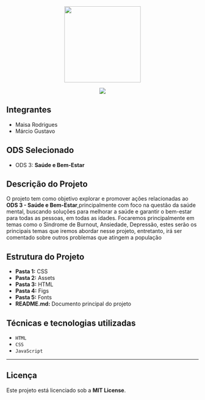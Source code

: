 <div align="center">
  <img src="https://i.imgur.com/12dtKoY.png" width="200" height="200">
</div>



<p align="center">
<img loading="lazy" src="http://img.shields.io/static/v1?label=STATUS&message=EM%20DESENVOLVIMENTO&color=GREEN&style=for-the-badge"/>
</p>

## Integrantes
- Maisa Rodrigues
- Márcio Gustavo

## ODS Selecionado
- ODS 3: **Saúde e Bem-Estar**

## Descrição do Projeto
O projeto tem como objetivo explorar e promover ações relacionadas ao **ODS 3 - Saúde e Bem-Estar**,principalmente com foco na questão da saúde mental, buscando soluções para melhorar a saúde e garantir o bem-estar para todas as pessoas, em todas as idades. Focaremos principalmente em temas como o Sindrome de Burnout, Ansiedade, Depressão, estes serão os principais temas que iremos abordar nesse projeto, entretanto, irá ser comentado sobre outros problemas que atingem a população

## Estrutura do Projeto
- **Pasta 1:** CSS
- **Pasta 2:** Assets
- **Pasta 3:** HTML
- **Pasta 4:** Figs
- **Pasta 5:** Fonts
- **README.md:** Documento principal do projeto

## Técnicas e tecnologias utilizadas

- ``HTML``
- ``CSS``
- ``JavaScript``

---

## Licença
Este projeto está licenciado sob a **MIT License**.
